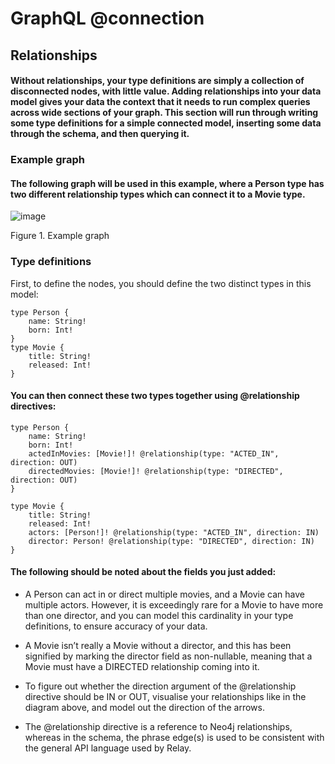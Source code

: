 # GraphQL @connection

## Relationships
#### Without relationships, your type definitions are simply a collection of disconnected nodes, with little value. Adding relationships into your data model gives your data the context that it needs to run complex queries across wide sections of your graph. This section will run through writing some type definitions for a simple connected model, inserting some data through the schema, and then querying it.

### Example graph
#### The following graph will be used in this example, where a Person type has two different relationship types which can connect it to a Movie type.
![image](https://user-images.githubusercontent.com/97638932/168908636-197841dc-81df-4f8c-9cdd-faf1f02d46d8.png)

Figure 1. Example graph

### Type definitions
First, to define the nodes, you should define the two distinct types in this model:


```
type Person {
    name: String!
    born: Int!
}
type Movie {
    title: String!
    released: Int!
}
```
#### You can then connect these two types together using @relationship directives:

```
type Person {
    name: String!
    born: Int!
    actedInMovies: [Movie!]! @relationship(type: "ACTED_IN", direction: OUT)
    directedMovies: [Movie!]! @relationship(type: "DIRECTED", direction: OUT)
}

type Movie {
    title: String!
    released: Int!
    actors: [Person!]! @relationship(type: "ACTED_IN", direction: IN)
    director: Person! @relationship(type: "DIRECTED", direction: IN)
}
```
#### The following should be noted about the fields you just added:

- A Person can act in or direct multiple movies, and a Movie can have multiple actors. However, it is exceedingly rare for a Movie to have more than one director, and you can model this cardinality in your type definitions, to ensure accuracy of your data.

- A Movie isn’t really a Movie without a director, and this has been signified by marking the director field as non-nullable, meaning that a Movie must have a DIRECTED relationship coming into it.

- To figure out whether the direction argument of the @relationship directive should be IN or OUT, visualise your relationships like in the diagram above, and model out the direction of the arrows.

- The @relationship directive is a reference to Neo4j relationships, whereas in the schema, the phrase edge(s) is used to be consistent with the general API language used by Relay.
